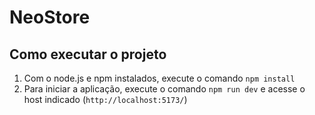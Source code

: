 # NeoStore

## Como executar o projeto
1. Com o node.js e npm instalados, execute o comando `npm install`
2. Para iniciar a aplicação, execute o comando `npm run dev` e acesse o host indicado (`http://localhost:5173/`)
